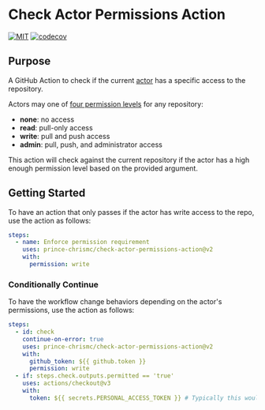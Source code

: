 # Check Actor Permissions Action

[![MIT](https://img.shields.io/github/license/prince-chrismc/check-actor-permissions-action)](https://github.com/prince-chrismc/check-actor-permissions-action/blob/main/LICENSE)
[![codecov](https://img.shields.io/codecov/c/github/prince-chrismc/check-actor-permissions-action)](https://codecov.io/gh/prince-chrismc/check-actor-permissions-action)

## Purpose

A GitHub Action to check if the current [actor](https://docs.github.com/en/graphql/reference/interfaces#actor) has a specific access to the repository.

Actors may one of [four permission levels](https://docs.github.com/en/rest/reference/collaborators#get-repository-permissions-for-a-user) for any repository:

- **none**: no access
- **read**: pull-only access
- **write**: pull and push access
- **admin**: pull, push, and administrator access

This action will check against the current repository if the actor has a high enough permission level based on the provided argument.

## Getting Started

To have an action that only passes if the actor has write access to the repo, use the action as follows:

```yaml
steps:
  - name: Enforce permission requirement
    uses: prince-chrismc/check-actor-permissions-action@v2
    with:
      permission: write
```

### Conditionally Continue

To have the workflow change behaviors depending on the actor's permissions, use the action as follows:

```yaml
steps:
  - id: check
    continue-on-error: true
    uses: prince-chrismc/check-actor-permissions-action@v2
    with:
      github_token: ${{ github.token }}
      permission: write
  - if: steps.check.outputs.permitted == 'true'
    uses: actions/checkout@v3
    with:
      token: ${{ secrets.PERSONAL_ACCESS_TOKEN }} # Typically this would fail on public forks as secret at not available
```
